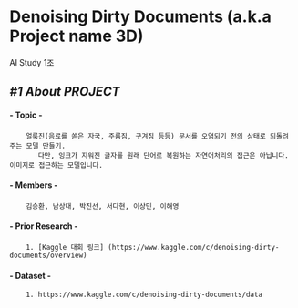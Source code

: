 Denoising Dirty Documents (a.k.a Project name 3D)
=================================================
AI Study 1조

## *#1 About PROJECT*
#### - __Topic__ -
        얼룩진(음료를 쏟은 자국, 주름짐, 구겨짐 등등) 문서를 오염되기 전의 상태로 되돌려 주는 모델 만들기.
           다만, 잉크가 지워진 글자를 원래 단어로 복원하는 자연어처리의 접근은 아닙니다. 이미지로 접근하는 모델입니다.

#### - __Members__ -   
        김승환, 남상대, 박진선, 서다현, 이상민, 이해영

#### - __Prior Research__ -
        1. [Kaggle 대회 링크] (https://www.kaggle.com/c/denoising-dirty-documents/overview)

#### - __Dataset__ -
        1. https://www.kaggle.com/c/denoising-dirty-documents/data
